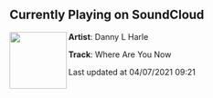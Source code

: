 ## Currently Playing on SoundCloud

[<img align="left" width="100" src="https://i1.sndcdn.com/artworks-5pN3rKEM726p-0-t500x500.jpg">](https://soundcloud.com/dannylharle/where-are-you-now?in=maddecent/sets/danny-l-harle-harlecore)

**Artist**: Danny L Harle 

**Track**: Where Are You Now

Last updated at 04/07/2021 09:21
